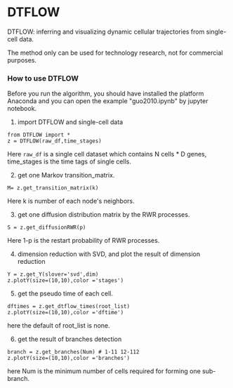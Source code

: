 # DTFLOW

DTFLOW: inferring and visualizing dynamic cellular trajectories from single-cell data.

The method only can be used for technology research, not for commercial purposes.


### How to use DTFLOW

Before you run the algorithm, you should have installed the platform Anaconda and you can open the example "guo2010.ipynb" by jupyter notebook.

1. import DTFLOW and single-cell data 

```
from DTFLOW import *
z = DTFLOW(raw_df,time_stages) 
```
Here `raw_df` is a single cell dataset which contains N cells * D genes, time_stages is the time tags of single cells.

2. get one Markov transition_matrix.  

```
M= z.get_transition_matrix(k)
```
Here k is number of each node's neighbors.

3. get one diffusion distribution matrix by the RWR processes.

```
S = z.get_diffusionRWR(p)
```
Here 1-p is the restart probability of RWR processes.

4. dimension reduction with SVD, and plot the result of dimension reduction
```
Y = z.get_Y(slover='svd',dim)
z.plotY(size=(10,10),color ='stages')
```

5. get the pseudo time of each cell.

```
dftimes = z.get_dtflow_times(root_list)
z.plotY(size=(10,10),color ='dftime')
```
here the default of root_list is none.

6. get the result of branches detection
```
branch = z.get_branches(Num) # 1-11 12-112 
z.plotY(size=(10,10),color ='branches')
```
here Num is the minimum number of cells required for forming one sub-branch.